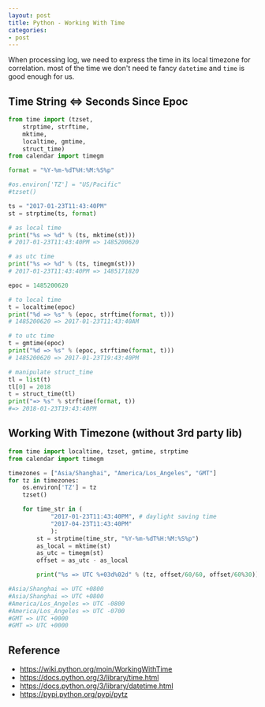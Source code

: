 ```yaml
---
layout: post
title: Python - Working With Time
categories:
- post
---
```


When processing log, we need to express the time in its local timezone for correlation.
most of the time we don't need te fancy ```datetime``` and ```time``` is good enough for us.

## Time String <=> Seconds Since Epoc

```python
from time import (tzset,
    strptime, strftime,
    mktime,
    localtime, gmtime,
    struct_time)
from calendar import timegm

format = "%Y-%m-%dT%H:%M:%S%p"

#os.environ['TZ'] = "US/Pacific"
#tzset()

ts = "2017-01-23T11:43:40PM"
st = strptime(ts, format)

# as local time
print("%s => %d" % (ts, mktime(st)))
# 2017-01-23T11:43:40PM => 1485200620

# as utc time
print("%s => %d" % (ts, timegm(st)))
# 2017-01-23T11:43:40PM => 1485171820

epoc = 1485200620

# to local time
t = localtime(epoc)
print("%d => %s" % (epoc, strftime(format, t)))
# 1485200620 => 2017-01-23T11:43:40AM

# to utc time
t = gmtime(epoc)
print("%d => %s" % (epoc, strftime(format, t)))
# 1485200620 => 2017-01-23T19:43:40PM

# manipulate struct_time
tl = list(t)
tl[0] = 2018
t = struct_time(tl)
print("=> %s" % strftime(format, t))
#=> 2018-01-23T19:43:40PM
```

## Working With Timezone (without 3rd party lib)

```python
from time import localtime, tzset, gmtime, strptime
from calendar import timegm

timezones = ["Asia/Shanghai", "America/Los_Angeles", "GMT"]
for tz in timezones:
    os.environ['TZ'] = tz
    tzset()

    for time_str in (
            "2017-01-23T11:43:40PM", # daylight saving time
            "2017-04-23T11:43:40PM"
            ):
        st = strptime(time_str, "%Y-%m-%dT%H:%M:%S%p")
        as_local = mktime(st)
        as_utc = timegm(st)
        offset = as_utc - as_local

        print("%s => UTC %+03d%02d" % (tz, offset/60/60, offset/60%30))

#Asia/Shanghai => UTC +0800
#Asia/Shanghai => UTC +0800
#America/Los_Angeles => UTC -0800
#America/Los_Angeles => UTC -0700
#GMT => UTC +0000
#GMT => UTC +0000
```

## Reference

* <https://wiki.python.org/moin/WorkingWithTime>
* <https://docs.python.org/3/library/time.html>
* <https://docs.python.org/3/library/datetime.html>
* <https://pypi.python.org/pypi/pytz>

